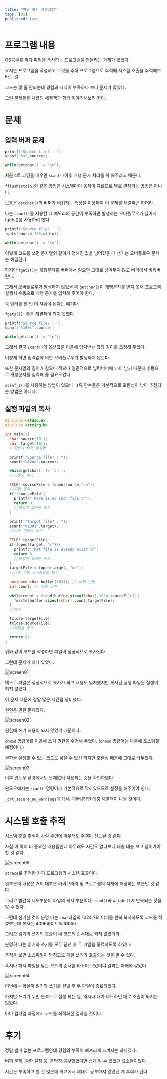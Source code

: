 ```yaml
---
title: "파일 복사 프로그램"
tags: [OS]
published: true
---
```

# 프로그램 내용
OS공부를 하다 파일을 복사하는 프로그램을 만들라는 과제가 있었다.

요지는 프로그램을 작성하고 그것을 추적 프로그램으로 추적해 시스템 호출을 추적해보라는 것

코드는 몇 줄 안되는데 경험과 지식이 부족하다 보니 문제가 많았다.

그런 문제들을 나름의 해결책과 함께 이야기해보려 한다.
# 문제
## 입력 버퍼 문제
```c
printf("Source file? : ");
scanf("%s",source);

while(getchar() != '\n');
```

처음 c로 코딩을 배우면 `scanf()`이후 개행 문자 처리를 꼭 해주라고 배운다.

`fflush(stdin)`와 같은 방법은 시스템마다 동작이 다르므로 별로 권장되는 방법은 아니다.

보통은 `getchar()`의 버퍼가 비워지는 특성을 이용하여 이 문제를 해결하곤 하더라.

나는 `scanf()`를 사용할 때 메모리의 공간이 부족하면 발생하는 오버플로우가 싫어서 fgets()를 사용하려 했다.

```c
printf("Source file? : ");
fgets(source,100,stdin);

while(getchar() != '\n');
```

이렇게 코드를 쓰면 문자열의 길이가 정해진 값을 넘어갔을 때 생기는 오버플로우 문제는 해결된다.

하지만 `fgets()`는 개행문자를 버퍼에서 읽으면 그대로 남겨두지 않고 버퍼에서 비워버린다.

그래서 오버플로우가 발생하지 않았을 때 `getchar()`이 개행문자를 받지 못해 프로그램 실행시 수동으로 개행 문자를 입력해 주어야 한다.

즉 엔터를 한 번 더 쳐줘야 된다는 얘기다.

`fgets()`는 좋은 해결책이 되지 못했다.

```c
printf("Source file? : ");
scanf("%100s",source);

while(getchar() != '\n');
```

그래서 결국 `scanf()`의 옵션값을 이용해 입력받는 값의 길이를 조정해 주었다.

이렇게 하면 입력값에 의한 오버플로우가 발생하지 않는다. 

또한 문자열의 길이가 길으나 적으나 일관적으로 입력버퍼에 `\n`이 남기 때문에 수동으로 개행문자를 입력해 줄 필요도없다.

`scanf_s()`를 사용하는 방법이 있으나 _s류 함수들은 기본적으로 호환성이 낮아 추천되는 방법은 아니다.

## 실행 파일의 복사
```c
#include <stdio.h>
#include <string.h>

int main(){
  char source[101];
  char target[101];
  //원본과 타겟 파일명
  
  printf("Source file? : ");
  scanf("%100s",source);

  while(getchar() != '\n');
  //파일명 묻기
  
  FILE* sourceFile = fopen(source,"rb");
  //파일 열기
  if(!sourceFile){
    printf("There is no such file.\n");
    return 0;
    //파일이 없으면 종료
  }

  printf("Target file? : ");
  scanf("%100s",target);
  //타겟 파일명 묻기
  
  FILE* targetFile;
  if(fopen(target, "r")){
    printf("That file is aleady exist.\n");
    return 0;
    //파일이 있으면 종료
  }
  targetFile = fopen(target, "wb");
  //타겟 파일 쓰기용으로 열기
  
  unsigned char buffer[1024]; // 버퍼 선언
  int count; // 파일 길이
  
  while(count = fread(buffer,sizeof(char),1024,sourceFile)){ 
    fwrite(buffer,sizeof(char),count,targetFile);
  } 
  //복사
  
  fclose(targetFile);
  fclose(sourceFile);
  //파일들 종료

  return 0;
}
```

위와 같이 코드를 작성하면 파일이 정상적으로 복사된다.

그런데 문제가 하나 있었다.

![screen01](images/2020-10-10/1.png)

텍스트 파일은 정상적으로 복사가 되고 내용도 일치했지만 복사된 실행 파일은 실행이 되지 않았다.

이 문제 때문에 정말 많은 시간을 낭비했다.

원인은 권한 문제였다.

![screen02](images/2020-10-10/2.png)

권한에 쓰기 허용이 되지 않았기 때문이다.

`chmod` 명령어를 이용해 쓰기 권한을 수정해 주었다. (`chmod` 명령어는 나중에 포스팅할 예정이다.)

권한을 설정할 수 있는 코드도 넣을 수 있긴 하지만 호환성 때문에 그대로 놔두었다.

![screen03](images/2020-10-10/3.png)

이후 윈도우 환경에서도 문제없이 적용되는 것을 확인하였다. 

윈도우에서는 `scanf()`명령어가 기본적으로 막혀있으므로 설정을 해주어야 한다.

`_crt_secure_no_warnings`에 대해 구글링하면 대충 해결책이 나올 것이다.

# 시스템 호출 추적

시스템 호출 추적이 사실 주인데 아무래도 주객이 전도된 것 같다.

사실 이 쪽이 더 중요한 내용들인데 아무래도 시간도 없다보니 대충 대충 보고 넘어가야할 것 같다.

![screen05](images/2020-10-10/5.png)

`strace`로 추적한 카피 프로그램의 시스템 호출이다.

윗부분의 내용은 거의 대부분 라이브러리 및 프로그램의 적재에 해당하는 부분인 것 같다.

그리고 빨간색 네모부분이 파일의 복사 부분이다. `read()`와 `wright()`가 반복되는 것을 알 수 있다.

그런데 신기한 것이 분명 나는 `char`타입의 1024개의 버퍼를 반복 복사하도록 코드를 작성했는데 복사는 4096바이트씩 되더라.

그리고 읽기와 쓰기의 호출이 내 코드의 순서대로 되지 않았더라.

분명히 나는 읽기와 쓰기를 모두 끝낸 후 두 파일을 종료하도록 하였다.

추적을 보면 소스파일이 닫히고도 파일 쓰기가 호출되는 것을 알 수 있다.

혹시나 해서 파일을 닫는 코드의 순서를 바꾸어 보았더니 결과는 아래와 같았다.

![screen04](images/2020-10-10/4.png)

이번에는 확실히 읽기와 쓰기를 끝낸 후 두 파일이 종료되었다.

하지만 쓰기가 두번 연속으로 실행 되는 등, 역시나 내가 의도하던 대로 호출이 되지는 않았다.

아마 컴파일 과정에서 코드를 최적화한 결과일 것이다.

# 후기

정말 별거 없는 프로그램인데 경험의 부족이 뼈져리게 느껴지는 과제였다.

버퍼 문제, 권한 설정 등, 분명히 공부했었다면 쉽게 알 수 있었던 요소들이었다.

시간은 부족하고 할 건 많은데 학교에서 제대로 공부하지 않았던 게 후회가 된다.




